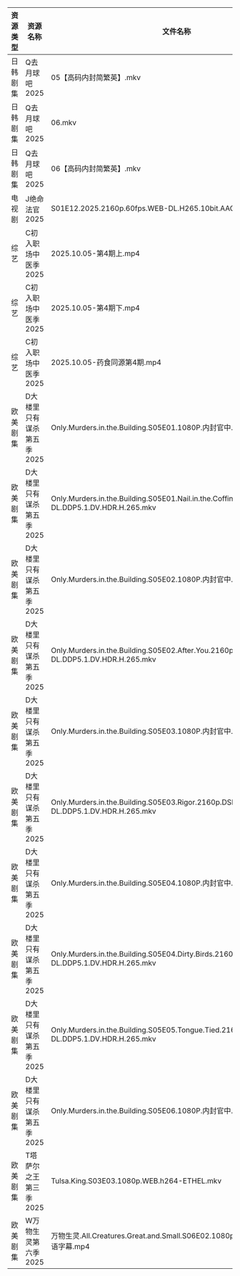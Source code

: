 | 资源类型 | 资源名称            | 文件名称                                                                                             | 分享链接                                | 更新时间                |
| ---- | --------------- | ------------------------------------------------------------------------------------------------ | ----------------------------------- | ------------------- |
| 日韩剧集 | Q去月球吧2025       | 05【高码内封简繁英】.mkv                                                                                  | https://pan.quark.cn/s/a1632c441381 | 2025-10-05 16:27:01 |
| 日韩剧集 | Q去月球吧2025       | 06.mkv                                                                                           | https://pan.quark.cn/s/a1632c441381 | 2025-10-05 16:26:58 |
| 日韩剧集 | Q去月球吧2025       | 06【高码内封简繁英】.mkv                                                                                  | https://pan.quark.cn/s/a1632c441381 | 2025-10-05 16:26:54 |
| 电视剧  | J绝命法官2025       | S01E12.2025.2160p.60fps.WEB-DL.H265.10bit.AAC.2Audio.mkv                                         | https://pan.quark.cn/s/50b666fcfcd1 | 2025-10-05 16:23:59 |
| 综艺   | C初入职场中医季2025    | 2025.10.05-第4期上.mp4                                                                              | https://pan.quark.cn/s/869074432f49 | 2025-10-05 16:20:26 |
| 综艺   | C初入职场中医季2025    | 2025.10.05-第4期下.mp4                                                                              | https://pan.quark.cn/s/869074432f49 | 2025-10-05 16:20:31 |
| 综艺   | C初入职场中医季2025    | 2025.10.05-药食同源第4期.mp4                                                                           | https://pan.quark.cn/s/869074432f49 | 2025-10-05 16:20:21 |
| 欧美剧集 | D大楼里只有谋杀第五季2025 | Only.Murders.in.the.Building.S05E01.1080P.内封官中.mkv                                               | https://pan.quark.cn/s/b69edc4a08ba | 2025-10-05 16:21:49 |
| 欧美剧集 | D大楼里只有谋杀第五季2025 | Only.Murders.in.the.Building.S05E01.Nail.in.the.Coffin.2160p.DSNP.WEB-DL.DDP5.1.DV.HDR.H.265.mkv | https://pan.quark.cn/s/b69edc4a08ba | 2025-10-05 16:21:41 |
| 欧美剧集 | D大楼里只有谋杀第五季2025 | Only.Murders.in.the.Building.S05E02.1080P.内封官中..mkv                                              | https://pan.quark.cn/s/b69edc4a08ba | 2025-10-05 16:21:52 |
| 欧美剧集 | D大楼里只有谋杀第五季2025 | Only.Murders.in.the.Building.S05E02.After.You.2160p.DSNP.WEB-DL.DDP5.1.DV.HDR.H.265.mkv          | https://pan.quark.cn/s/b69edc4a08ba | 2025-10-05 16:21:33 |
| 欧美剧集 | D大楼里只有谋杀第五季2025 | Only.Murders.in.the.Building.S05E03.1080P.内封官中..mkv                                              | https://pan.quark.cn/s/b69edc4a08ba | 2025-10-05 16:21:45 |
| 欧美剧集 | D大楼里只有谋杀第五季2025 | Only.Murders.in.the.Building.S05E03.Rigor.2160p.DSNP.WEB-DL.DDP5.1.DV.HDR.H.265.mkv              | https://pan.quark.cn/s/b69edc4a08ba | 2025-10-05 16:21:36 |
| 欧美剧集 | D大楼里只有谋杀第五季2025 | Only.Murders.in.the.Building.S05E04.1080P.内封官中.mkv                                               | https://pan.quark.cn/s/b69edc4a08ba | 2025-10-05 16:21:27 |
| 欧美剧集 | D大楼里只有谋杀第五季2025 | Only.Murders.in.the.Building.S05E04.Dirty.Birds.2160p.DSNP.WEB-DL.DDP5.1.DV.HDR.H.265.mkv        | https://pan.quark.cn/s/b69edc4a08ba | 2025-10-05 16:21:30 |
| 欧美剧集 | D大楼里只有谋杀第五季2025 | Only.Murders.in.the.Building.S05E05.Tongue.Tied.2160p.DSNP.WEB-DL.DDP5.1.DV.HDR.H.265.mkv        | https://pan.quark.cn/s/b69edc4a08ba | 2025-10-05 16:21:23 |
| 欧美剧集 | D大楼里只有谋杀第五季2025 | Only.Murders.in.the.Building.S05E06.1080P.内封官中.mkv                                               | https://pan.quark.cn/s/b69edc4a08ba | 2025-10-05 16:21:20 |
| 欧美剧集 | T塔萨尔之王第三季2025   | Tulsa.King.S03E03.1080p.WEB.h264-ETHEL.mkv                                                       | https://pan.quark.cn/s/cee11768a3f4 | 2025-10-05 16:28:09 |
| 欧美剧集 | W万物生灵第六季2025    | 万物生灵.All.Creatures.Great.and.Small.S06E02.1080p.炸鱼薯条字幕组.双语字幕.mp4                                 | https://pan.quark.cn/s/6bed80ca39f7 | 2025-10-05 16:28:57 |
